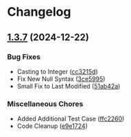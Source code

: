 # Changelog

## [1.3.7](https://github.com/WebFiori/file/compare/v1.3.6...v1.3.7) (2024-12-22)


### Bug Fixes

* Casting to Integer ([cc3215d](https://github.com/WebFiori/file/commit/cc3215d23b852f8ed3678bcb25a0998863f928b6))
* Fix New Null Syntax ([3ce5995](https://github.com/WebFiori/file/commit/3ce599576607b07853e0385103c8e7371f30dceb))
* Small Fix to Last Modified ([51ab42a](https://github.com/WebFiori/file/commit/51ab42a4c30dd893577238139feffbd7a6a47425))


### Miscellaneous Chores

* Added Additional Test Case ([ffc2260](https://github.com/WebFiori/file/commit/ffc22603ea10ce5d79c09773fb4822e255c32fda))
* Code Cleanup ([e9e1724](https://github.com/WebFiori/file/commit/e9e1724397187e46c0302a85db0dae8b5d63e5d3))

